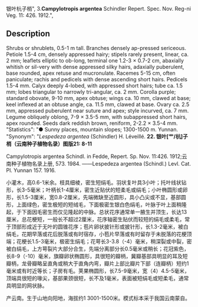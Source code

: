 银叶杭子梢",
3.**Campylotropis argentea** Schindler Repert. Spec. Nov. Reg-ni Veg. 11: 426. 1912.",

## Description
Shrubs or shrublets, 0.5-1 m tall. Branches densely ap-pressed sericeous. Petiole 1.5-4 cm, densely appressed hairy; stipels rarely present, linear, ca. 2 mm; leaflets elliptic to ob-long, terminal one 1.2-3 × 0.7-2 cm, abaxially whitish or sil-very with dense appressed silky hairs, adaxially puberulent, base rounded, apex retuse and mucronulate. Racemes 5-15 cm, often paniculate; rachis and pedicels with dense ascending short hairs. Pedicels 1.5-4 mm. Calyx deeply 4-lobed, with appressed short hairs; tube ca. 1.5 mm; lobes triangular to narrowly tri-angular, ca. 2 mm. Corolla purple; standard obovate, 9-10 mm, apex obtuse; wings ca. 10 mm, clawed at base; keel inflexed at an obtuse angle, ca. 11.5 mm, clawed at base. Ovary ca. 2.5 mm, appressed puberulent near suture and apex; style incurved, ca. 7 mm. Legume obliquely oblong, 7-9 × 3.5-5 mm, with subappressed short hairs, apex rounded. Seeds dark reddish brown, reniform, 2-2.2 × 3.5-4 mm.
  "Statistics": "● Sunny places, mountain slopes; 1300-1500 m. Yunnan.
  "Synonym": "*Lespedeza argentea* (Schindler) H. Léveillé.
**22. 银叶[艹/杭]子梢（云南种子植物名录）图版21: 8-11**

Campylotropis argentea Schindl. in Fedde, Repert. Sp. Nov. 11:426. 1912;云南种子植物名录上册, 573. 1984. ——Lespedeza argentea (Schindl.) Levl. Cat. Pl. Yunnan 157. 1916.

小灌木，高0.6-1米余。枝具细棱，密生短绢毛。羽状复叶具3小叶；托叶线状钻形，长3-5毫米；叶柄长1-4厘米，密生近贴伏的短柔毛或绢毛；小叶椭圆形或卵形，长1.5-3厘米，宽0.8-2厘米，先端微缺至近圆形，具小凸尖或不显，基部圆形，上面绿色，密生极短的短绒毛，下面极密生银白色绢毛，叶脉于叶上面稍隆起，于下面因毛密生而仅见隆起的中脉。总状花序通常单一腋生并顶生，长达13厘米，总花梗短，一般长不超过2厘米，花序轴密生贴伏而较短的绢毛或柔毛，常于顶部形成近于无叶的圆锥花序；苞片卵状披针形或披针形，长1.3-2毫米，被白绢毛，花期早落或花后脱落或有时宿存，小苞片早落或有时留存于未脱落的花梗顶端；花梗长1.5-3毫米，极密生绢毛；花萼长3-3.8（-4）毫米，稍深裂或中裂，密被白绢毛，上方萼裂片大部分合生，先端分离部分长0.5毫米或稍长；花冠紫色，长8-9（-10）毫米，旗瓣卵状椭圆形，具很短的瓣柄，冀瓣基部具明显的耳及短瓣柄，龙骨瓣略呈直角或稍大于直角内弯，瓣片上部比瓣片下部（连瓣柄）短约1毫米或有时近等长；子房有毛。荚果椭圆形，长7.5-9毫米，宽（4）4.5-5毫米，顶端具很短的喙尖，基部果颈很短，长不及1毫米，表面被短绢毛或短柔毛，通常具明显的网状脉。

产云南。生于山地向阳地，海拔约1 3001-1500米。模式标本采于我国云南蒙自。

